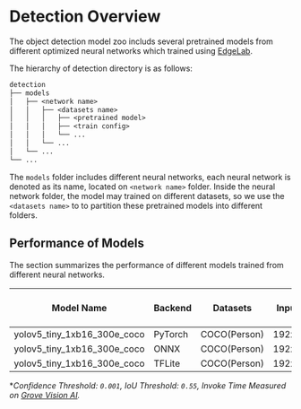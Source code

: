 # Detection Overview

The object detection model zoo includs several pretrained models from different optimized neural networks which trained using [EdgeLab](https://github.com/Seeed-Studio/EdgeLab).

The hierarchy of detection directory is as follows:

```txt
detection
├── models
│   ├── <network name>
│   │   ├── <datasets name>
│   │   │   ├── <pretrained model>
│   │   │   ├── <train config>
│   │   │   └── ...
│   │   └── ...
│   └── ...
└── ...
```

The `models` folder includes different neural networks, each neural network is denoted as its name, located on `<network name>` folder. Inside the neural network folder, the model may trained on different datasets, so we use the `<datasets name>` to to partition these pretrained models into different folders.

## Performance of Models

The section summarizes the performance of different models trained from different neural networks.

| Model Name | Backend | Datasets | Input Size | Precision | mAP* | FLOPs (M) | Parameters (M) | Invoking RAM (KiB) | Invoke Time* (ms) | Link |
|--|--|--|--|--|--|--|--|--|--|--|
| yolov5_tiny_1xb16_300e_coco | PyTorch | COCO(Person) | 192x192x3 | float32 | 45.8% | 90.56 | 0.67 | - | - | [Download(Seeed)]() |
| yolov5_tiny_1xb16_300e_coco | ONNX | COCO(Person) | 192x192x3 | float32 | 45.8% | - | 0.66 | - | - | [Download(GitHub)](https://github.com/Seeed-Studio/edgelab-model-zoo/raw/dev/detection/models/yolov5/COCO(Person)/yolov5_tiny_1xb16_300e_coco_sha1_cdb8b099a610d01b6e54715a76ef9757a2f86ffb.onnx) |
| yolov5_tiny_1xb16_300e_coco | TFLite | COCO(Person) | 192x192x3 | int8 | 25.4% | - | - | 352.48 | 893.62 | [Download(GitHub)](https://github.com/Seeed-Studio/edgelab-model-zoo/raw/dev/detection/models/yolov5/COCO(Person)/yolov5_tiny_1xb16_300e_coco_int8_sha1_470cfb358b30c5aa97def1a5fdf178312f0d07c9.tflite) |

\**Confidence Threshold: `0.001`, IoU Threshold: `0.55`, Invoke Time Measured on [Grove Vision AI](https://wiki.seeedstudio.com/Grove-Vision-AI-Module/).*
